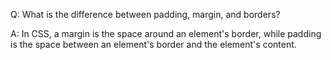 Q: What is the difference between padding, margin, and borders?

A: In CSS, a margin is the space around an element's border, while padding is the space between an element's border and the element's content.
